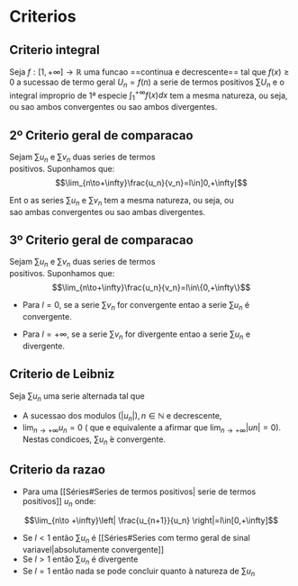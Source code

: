# Criterios

## Criterio integral

Seja $f : [1,+\infty]\to \mathbb R$ uma funcao ==continua e decrescente== tal que $f(x)\geq 0$ a sucessao de termo geral $U_n = f(n)$ a serie de termos positivos $\displaystyle \sum U_n$ e o integral improprio de 1ª especie
$\displaystyle \int_1^{+\infty}f(x)dx$ tem a mesma natureza, ou seja, ou sao ambos  convergentes ou sao ambos divergentes.

## 2º Criterio geral de comparacao

Sejam  $∑ u_n$ e $∑ v_n$ duas series de termos  
positivos. Suponhamos que:
$$\lim_{n\to+\infty}\frac{u_n}{v_n}=l\in]0,+\infty[$$

Ent o as series $∑ u_n$ e $∑ v_n$ tem a mesma natureza, ou seja, ou  
sao ambas convergentes ou sao ambas divergentes.

## 3º Criterio geral de comparacao

Sejam  $∑ u_n$ e $∑ v_n$ duas series de termos  
positivos. Suponhamos que:
$$\lim_{n\to+\infty}\frac{u_n}{v_n}=l\in\{0,+\infty\}$$

- Para $l = 0$, se a serie $∑ v_n$ for convergente entao a serie $∑ u_n$ é convergente.

- Para $l = +\infty$, se a serie $∑ v_n$ for divergente entao a serie $∑ u_n$  e divergente.

## Criterio de Leibniz

Seja $∑ u_n$ uma serie alternada tal que  
- A sucessao dos modulos $(|u_n|),n∈\mathbb N$ e decrescente,  
- $\lim _{n→+∞ }u_n = 0$ ( que e equivalente a afirmar que  $\displaystyle \lim_{  n→+∞} |un| = 0$).  
Nestas condicoes, $∑ u_n$  ́e convergente.

## Criterio da razao
- Para uma [[Séries#Series de termos positivos| serie de termos positivos]] $u_n$ onde:

$$\lim_{n\to +\infty}\left| \frac{u_{n+1}}{u_n} \right|=l\in[0,+\infty]$$
- Se $l < 1$ então $\sum u_n$ é [[Séries#Series com termo geral de sinal variavel|absolutamente convergente]] 
- Se $l > 1$ então $\sum u_n$ é divergente 
- Se $l = 1$ então nada se pode concluir quanto à natureza de $\sum u_n$ 